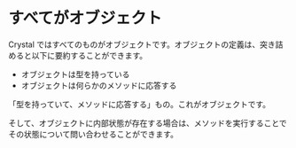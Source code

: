 # すべてがオブジェクト

Crystal ではすべてのものがオブジェクトです。オブジェクトの定義は、突き詰めると以下に要約することができます。

* オブジェクトは型を持っている
* オブジェクトは何らかのメソッドに応答する

「型を持っていて、メソッドに応答する」もの。これがオブジェクトです。

そして、オブジェクトに内部状態が存在する場合は、メソッドを実行することでその状態について問い合わせることができます。
